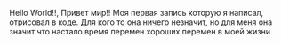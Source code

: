 Hello World!!, Привет мир!! 
Моя первая запись которую я написал, отрисовал в коде. Для кого то она ничего незначит, но для меня она значит что настало время перемен хороших перемен в моей жизни